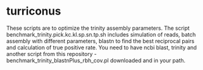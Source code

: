 # turriconus
These scripts are to optimize the trinity assembly parameters. The script benchmark_trinity.pick.kc.kl.sp.sn.tp.sh includes
simulation of reads, batch assembly with different parameters, blastn to find the best reciprocal pairs and calculation of 
true positive rate. You need to have ncbi blast, trinity and another script from this 
repository - benchmark_trinity_blastnPlus_rbh_cov.pl downloaded and in your path.  

